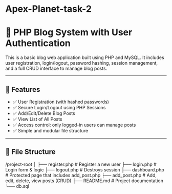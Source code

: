 # Apex-Planet-task-2

# 📝 PHP Blog System with User Authentication

This is a basic blog web application built using PHP and MySQL. It includes user registration, login/logout, password hashing, session management, and a full CRUD interface to manage blog posts.

---

## 🚀 Features

- ✅ User Registration (with hashed passwords)
- ✅ Secure Login/Logout using PHP Sessions
- ✅ Add/Edit/Delete Blog Posts
- ✅ View List of All Posts
- ✅ Access control: only logged-in users can manage posts
- ✅ Simple and modular file structure

---

## 📂 File Structure

/project-root │ ├── register.php # Register a new user ├── login.php # Login form & logic ├── logout.php # Destroys session ├── dashboard.php # Protected page that includes add_post.php ├── add_post.php # Add, edit, delete, view posts (CRUD) ├── README.md # Project documentation └── db.sql

